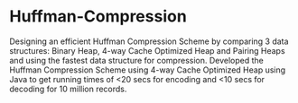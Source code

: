 # Huffman-Compression
Designing an efficient Huffman Compression Scheme by comparing 3 data structures: Binary Heap, 4-way Cache Optimized Heap and Pairing Heaps and using the fastest data structure for compression. Developed the Huffman Compression Scheme using 4-way Cache Optimized Heap using Java to get running times of &lt;20 secs for encoding and &lt;10 secs for decoding for 10 million records. 
